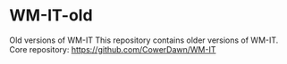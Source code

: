 # WM-IT-old
Old versions of WM-IT
This repository contains older versions of WM-IT.
Core repository: https://github.com/CowerDawn/WM-IT
